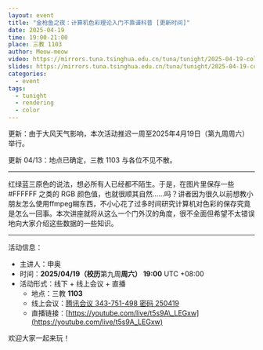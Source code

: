 ```yaml
---
layout: event
title: "金枪鱼之夜：计算机色彩理论入门不靠谱科普 [更新时间]"
date: 2025-04-19
time: 19:00-21:00
place: 三教 1103
author: Meow-meow
video: https://mirrors.tuna.tsinghua.edu.cn/tuna/tunight/2025-04-19-color/
slides: https://mirrors.tuna.tsinghua.edu.cn/tuna/tunight/2025-04-19-color/slide.pdf
categories:
  - event
tags:
  - tunight
  - rendering
  - color
---
```


更新：由于大风天气影响，本次活动推迟一周至2025年4月19日（第九周周六）举行。

更新 04/13：地点已确定，三教 1103 与各位不见不散。

---

红绿蓝三原色的说法，想必所有人已经都不陌生。于是，在图片里保存一些 #FFFFFF 之类的 RGB 颜色值，也就很顺其自然……吗？讲者因为很久以前想教小朋友怎么使用ffmpeg糊东西，不小心花了过多时间研究计算机对色彩的保存究竟是怎么一回事。本次讲座就将从这么一个门外汉的角度，很不全面但希望不太错误地向大家介绍这些数据的一些知识。

---

活动信息：

* 主讲人：申奥
* 时间：**2025/04/19（校历**第九周**周六） 19:00** UTC +08:00
* 活动形式：线下 + 线上会议 + 直播
  * 地点：三教 **1103**
  * 线上会议：[腾讯会议 343-751-498 密码 250419](https://meeting.tencent.com/dm/zEkWL3u8Gabh)
  * 直播链接：[https://youtube.com/live/t5s9A\_LEGxw](https://youtube.com/live/t5s9A_LEGxw)

欢迎大家一起来玩！
